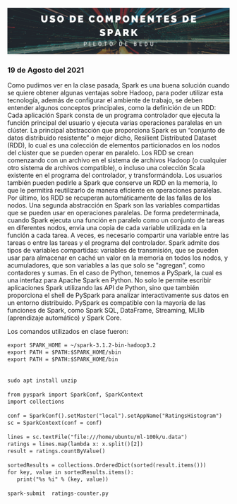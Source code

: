 <p align="center">
  <img src="fondo.png" />
</p>

### 19 de Agosto del 2021
Como pudimos ver en la clase pasada, Spark es una buena solución cuando se quiere obtener algunas ventajas sobre Hadoop, para poder utilizar esta tecnología, además de configurar el ambiente de trabajo, se deben entender algunos conceptos principales, como la definición de un RDD:
Cada aplicación Spark consta de un programa controlador que ejecuta la función principal del usuario y ejecuta varias operaciones paralelas en un clúster. La principal abstracción que proporciona Spark es un “conjunto de datos distribuido resistente” o mejor dicho, Resilient Distributed Dataset (RDD), lo cual es una colección de elementos particionados en los nodos del clúster que se pueden operar en paralelo. Los RDD se crean comenzando con un archivo en el sistema de archivos Hadoop (o cualquier otro sistema de archivos compatible), o incluso una colección Scala existente en el programa del controlador, y transformándola. Los usuarios también pueden pedirle a Spark que conserve un RDD en la memoria, lo que le permitirá reutilizarlo de manera eficiente en operaciones paralelas. Por último, los RDD se recuperan automáticamente de las fallas de los nodos.
Una segunda abstracción en Spark son las variables compartidas que se pueden usar en operaciones paralelas. De forma predeterminada, cuando Spark ejecuta una función en paralelo como un conjunto de tareas en diferentes nodos, envía una copia de cada variable utilizada en la función a cada tarea. A veces, es necesario compartir una variable entre las tareas o entre las tareas y el programa del controlador. Spark admite dos tipos de variables compartidas: variables de transmisión, que se pueden usar para almacenar en caché un valor en la memoria en todos los nodos, y acumuladores, que son variables a las que solo se "agregan", como contadores y sumas.
En el caso de Python, tenemos a PySpark, la cual es una interfaz para Apache Spark en Python. No solo le permite escribir aplicaciones Spark utilizando las API de Python, sino que también proporciona el shell de PySpark para analizar interactivamente sus datos en un entorno distribuido. PySpark es compatible con la mayoría de las funciones de Spark, como Spark SQL, DataFrame, Streaming, MLlib (aprendizaje automático) y Spark Core.

Los comandos utilizados en clase fueron:
 ```
export SPARK_HOME = ~/spark-3.1.2-bin-hadoop3.2
export PATH = $PATH:$SPARK_HOME/sbin
export PATH = $PATH:$SPARK_HOME/bin


sudo apt install unzip

from pyspark import SparkConf, SparkContext
import collections

conf = SparkConf().setMaster("local").setAppName("RatingsHistogram")
sc = SparkContext(conf = conf)

lines = sc.textFile("file:///home/ubuntu/ml-100k/u.data")
ratings = lines.map(lambda x: x.split()[2])
result = ratings.countByValue()

sortedResults = collections.OrderedDict(sorted(result.items()))
for key, value in sortedResults.items():
    print("%s %i" % (key, value))

spark-submit  ratings-counter.py
  ```